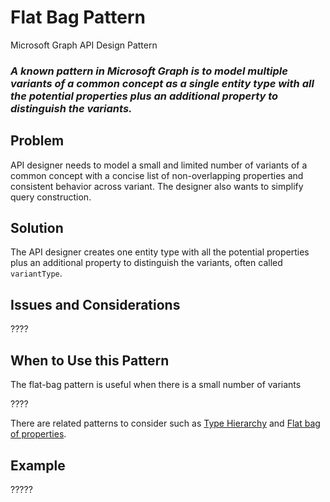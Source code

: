 # Flat Bag Pattern

Microsoft Graph API Design Pattern

### *A known pattern in Microsoft Graph is to model multiple variants of a common concept as a single entity type with all the potential properties plus an additional property to distinguish the variants.*


## Problem

API designer needs to model a small and limited number of variants of a common concept with a concise list of non-overlapping properties and consistent behavior across variant. The designer also wants to simplify query construction.

## Solution

The API designer creates one entity type with all the potential properties plus an additional property to distinguish the variants, often called `variantType`.

## Issues and Considerations

????


## When to Use this Pattern

The flat-bag pattern is useful when there is a small number of variants 

????

There are related patterns to consider such as
[Type Hierarchy](https://github.com/microsoft/api-guidelines/tree/graph/graph) and [Flat
bag of
properties](https://github.com/microsoft/api-guidelines/tree/graph/graph).

## Example
?????
